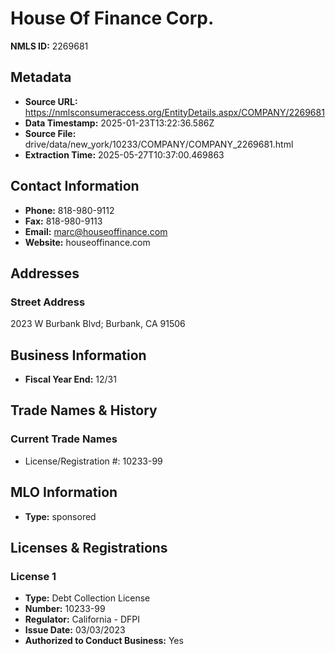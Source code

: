 # House Of Finance Corp.

**NMLS ID:** 2269681

## Metadata
- **Source URL:** https://nmlsconsumeraccess.org/EntityDetails.aspx/COMPANY/2269681
- **Data Timestamp:** 2025-01-23T13:22:36.586Z
- **Source File:** drive/data/new_york/10233/COMPANY/COMPANY_2269681.html
- **Extraction Time:** 2025-05-27T10:37:00.469863

## Contact Information
- **Phone:** 818-980-9112
- **Fax:** 818-980-9113
- **Email:** marc@houseoffinance.com
- **Website:** houseoffinance.com

## Addresses
### Street Address
2023 W Burbank Blvd; Burbank, CA 91506

## Business Information
- **Fiscal Year End:** 12/31

## Trade Names & History
### Current Trade Names
- License/Registration #: 10233-99

## MLO Information
- **Type:** sponsored

## Licenses & Registrations

### License 1
- **Type:** Debt Collection License
- **Number:** 10233-99
- **Regulator:** California - DFPI
- **Issue Date:** 03/03/2023
- **Authorized to Conduct Business:** Yes
